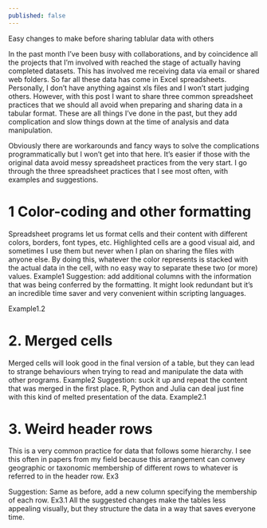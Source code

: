 ```yaml
---
published: false
---
```



Easy changes to make before sharing tablular data with others

In the past month I’ve been busy with collaborations, and by coincidence all the projects that I’m involved with reached the stage of actually having completed datasets. This has involved me receiving data via email or shared web folders. So far all these data has come in Excel spreadsheets. Personally, I don’t have anything against xls files and I won’t start judging others. However, with this post I want to share three common spreadsheet practices that we should all avoid when preparing and sharing data in a tabular format. These are all things I’ve done in the past, but they add complication and slow things down at the time of analysis and data manipulation.

Obviously there are workarounds and fancy ways to solve the complications programmatically but I won’t get into that here. It’s easier if those with the original data avoid messy spreadsheet practices from the very start. I go through the three spreadsheet practices that I see most often, with examples and suggestions.

# 1 Color-coding and other formatting

Spreadsheet programs let us format cells and their content with different colors, borders, font types, etc. Highlighted cells are a good visual aid, and sometimes I use them but never when I plan on sharing the files with anyone else.
By doing this, whatever the color represents is stacked with the actual data in the cell, with no easy way to separate these two (or more) values. 
Example1
Suggestion: add additional columns with the information that was being conferred by the formatting. It might look redundant but it’s an incredible time saver and very convenient within scripting languages.

Example1.2

# 2. Merged cells

Merged cells will look good in the final version of a table, but they can lead to strange behaviours when trying to read and manipulate the data with other programs. 
Example2
Suggestion: suck it up and repeat the content that was merged in the first place. R, Python and Julia can deal just fine with this kind of melted presentation of the data.
Example2.1
# 3. Weird header rows

This is a very common practice for data that follows some hierarchy. I see this often in papers from my field because this arrangement can convey geographic or taxonomic membership of different rows to whatever is referred to in the header row.
Ex3

Suggestion: Same as before, add a new column specifying the membership of each row.
Ex3.1
All the suggested changes make the tables less appealing visually, but they structure the data in a way that saves everyone time. 

